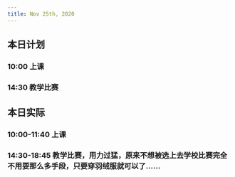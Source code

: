 ```yaml
---
title: Nov 25th, 2020
---
```


## 本日计划
### 10:00 上课
### 14:30 教学比赛
## 本日实际
### 10:00-11:40 上课
### 14:30-18:45 教学比赛，用力过猛，原来不想被选上去学校比赛完全不用耍那么多手段，只要穿羽绒服就可以了……
### 
